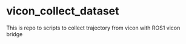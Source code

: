 # vicon_collect_dataset
This is repo to scripts to collect trajectory from vicon with ROS1 vicon bridge
